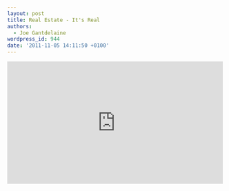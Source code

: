 ```yaml
---
layout: post
title: Real Estate - It's Real
authors:
  - Joe Gantdelaine
wordpress_id: 944
date: '2011-11-05 14:11:50 +0100'
---
```

<iframe width="500" height="284" src="http://www.youtube.com/embed/4HWcViTXdYc" frameborder="0" allowfullscreen></iframe>
